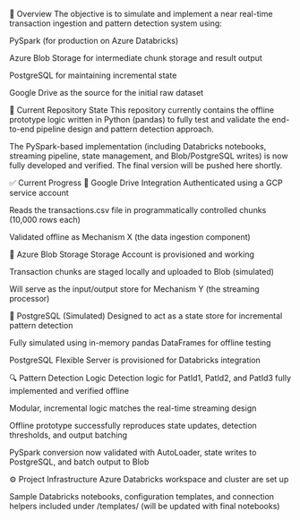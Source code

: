 🧩 Overview
The objective is to simulate and implement a near real-time transaction ingestion and pattern detection system using:

PySpark (for production on Azure Databricks)

Azure Blob Storage for intermediate chunk storage and result output

PostgreSQL for maintaining incremental state

Google Drive as the source for the initial raw dataset

🚧 Current Repository State
This repository currently contains the offline prototype logic written in Python (pandas) to fully test and validate the end-to-end pipeline design and pattern detection approach.

The PySpark-based implementation (including Databricks notebooks, streaming pipeline, state management, and Blob/PostgreSQL writes) is now fully developed and verified. The final version will be pushed here shortly.

✅ Current Progress
🔗 Google Drive Integration
Authenticated using a GCP service account

Reads the transactions.csv file in programmatically controlled chunks (10,000 rows each)

Validated offline as Mechanism X (the data ingestion component)

💾 Azure Blob Storage
Storage Account is provisioned and working

Transaction chunks are staged locally and uploaded to Blob (simulated)

Will serve as the input/output store for Mechanism Y (the streaming processor)

🧠 PostgreSQL (Simulated)
Designed to act as a state store for incremental pattern detection

Fully simulated using in-memory pandas DataFrames for offline testing

PostgreSQL Flexible Server is provisioned for Databricks integration

🔍 Pattern Detection Logic
Detection logic for PatId1, PatId2, and PatId3 fully implemented and verified offline

Modular, incremental logic matches the real-time streaming design

Offline prototype successfully reproduces state updates, detection thresholds, and output batching

PySpark conversion now validated with AutoLoader, state writes to PostgreSQL, and batch output to Blob

⚙️ Project Infrastructure
Azure Databricks workspace and cluster are set up

Sample Databricks notebooks, configuration templates, and connection helpers included under /templates/ (will be updated with final notebooks)
